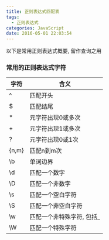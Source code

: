 ```yaml
---
title: 正则表达式匹配表
tags:
  - 正则表达式
categories: JavaScript
date: 2016-05-01 22:03:54
---
```


以下是常用正则表达式概要, 留作查询之用

### 常用的正则表达式字符

|  字符 |            含义           |
|-------|---------------------------|
| ^     | 匹配开头                  |
| $     | 匹配结尾                  |
| *     | 元字符出现0或多次         |
| +     | 元字符出现1或多次         |
| ?     | 元字符出现0或1次          |
| {n,m} | 匹配n到m次                |
| \b    | 单词边界                  |
| \d    | 匹配一个数字              |
| \D    | 匹配一个非数字            |
| \s    | 匹配一个空白字符          |
| \S    | 匹配一个非空白字符        |
| \w    | 匹配一个非特殊字符, 包括_ |
| \W    | 匹配一个特殊字符          |
